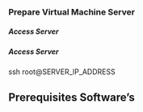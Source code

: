   
### Prepare Virtual Machine Server

##### Access Server
##### Access Server
ssh root@SERVER_IP_ADDRESS

## Prerequisites Software’s